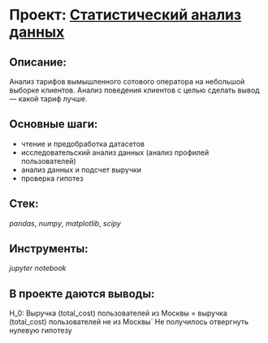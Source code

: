 # Проект: [Статистический анализ данных](statistical_data_analysis)

## Описание:
Анализ тарифов вымышленного сотового оператора на небольшой выборке клиентов. 
Анализ поведения клиентов с целью сделать вывод — какой тариф лучше.

## Основные шаги:
- чтение и предобработка датасетов
- исследовательский анализ данных (анализ профилей пользователей)
- анализ данных и подсчет выручки
- проверка гипотез

## Стек: 
*pandas*, *numpy*, *matplotlib*, *scipy*

## Инструменты:
*jupyter notebook*

## В проекте даются выводы:
H_0: Выручка (total_cost) пользователей из Москвы = выручка (total_cost) пользователей не из Москвы`
Не получилось отвергнуть нулевую гипотезу
